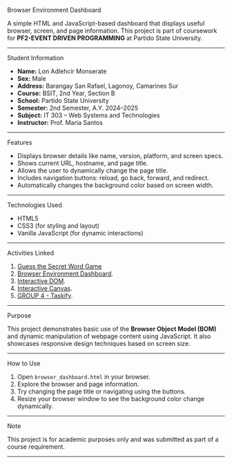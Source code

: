 Browser Environment Dashboard

A simple HTML and JavaScript-based dashboard that displays useful browser, screen, and page information. This project is part of coursework for **PF2-EVENT DRIVEN PROGRAMMING** at Partido State University.

---

Student Information

- **Name:** Lon Adlehcir Monserate
- **Sex:** Male  
- **Address:** Barangay San Rafael, Lagonoy, Camarines Sur  
- **Course:** BSIT, 2nd Year, Section B 
- **School:** Partido State University  
- **Semester:** 2nd Semester, A.Y. 2024–2025  
- **Subject:** IT 303 – Web Systems and Technologies  
- **Instructor:** Prof. Maria Santos  

---

 Features

-  Displays browser details like name, version, platform, and screen specs.
- Shows current URL, hostname, and page title.
-  Allows the user to dynamically change the page title.
-  Includes navigation buttons: reload, go back, forward, and redirect.
-  Automatically changes the background color based on screen width.

---

Technologies Used

- HTML5
- CSS3 (for styling and layout)
- Vanilla JavaScript (for dynamic interactions)

---

Activities Linked

1. [Guess the Secret Word Game](https://lo-glitch712.github.io/Guessing_Game/)
2. [Browser Environment Dashboard](https://lo-glitch712.github.io/Browser_dashboard/).
3. [Interactive DOM](https://lo-glitch712.github.io/Interactive-DOM/).
4. [Interactive Canvas](https://lo-glitch712.github.io/Interactive_Canvas/).
5. [GROUP 4 - Taskify](https://projecttaskify.github.io/Taskify-Group4/).

---

Purpose

This project demonstrates basic use of the **Browser Object Model (BOM)** and dynamic manipulation of webpage content using JavaScript. It also showcases responsive design techniques based on screen size.

---

How to Use

1. Open `browser_dashboard.html` in your browser.
2. Explore the browser and page information.
3. Try changing the page title or navigating using the buttons.
4. Resize your browser window to see the background color change dynamically.

---

Note

This project is for academic purposes only and was submitted as part of a course requirement.

---

